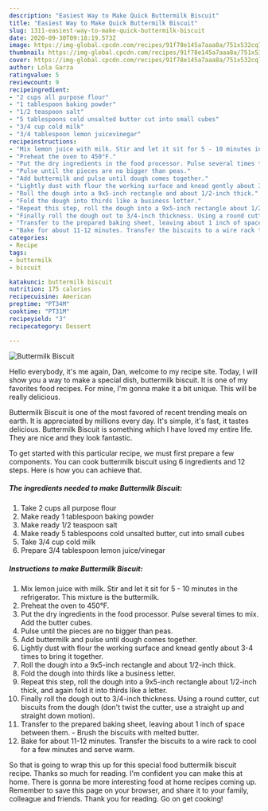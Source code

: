 ```yaml
---
description: "Easiest Way to Make Quick Buttermilk Biscuit"
title: "Easiest Way to Make Quick Buttermilk Biscuit"
slug: 1311-easiest-way-to-make-quick-buttermilk-biscuit
date: 2020-09-30T09:18:19.573Z
image: https://img-global.cpcdn.com/recipes/91f78e145a7aaa8a/751x532cq70/buttermilk-biscuit-recipe-main-photo.jpg
thumbnail: https://img-global.cpcdn.com/recipes/91f78e145a7aaa8a/751x532cq70/buttermilk-biscuit-recipe-main-photo.jpg
cover: https://img-global.cpcdn.com/recipes/91f78e145a7aaa8a/751x532cq70/buttermilk-biscuit-recipe-main-photo.jpg
author: Lola Garza
ratingvalue: 5
reviewcount: 9
recipeingredient:
- "2 cups all purpose flour"
- "1 tablespoon baking powder"
- "1/2 teaspoon salt"
- "5 tablespoons cold unsalted butter cut into small cubes"
- "3/4 cup cold milk"
- "3/4 tablespoon lemon juicevinegar"
recipeinstructions:
- "Mix lemon juice with milk. Stir and let it sit for 5 - 10 minutes in the refrigerator. This mixture is the buttermilk."
- "Preheat the oven to 450°F."
- "Put the dry ingredients in the food processor. Pulse several times to mix. Add the butter cubes."
- "Pulse until the pieces are no bigger than peas."
- "Add buttermilk and pulse until dough comes together."
- "Lightly dust with flour the working surface and knead gently about 3-4 times to bring it together."
- "Roll the dough into a 9x5-inch rectangle and about 1/2-inch thick."
- "Fold the dough into thirds like a business letter."
- "Repeat this step, roll the dough into a 9x5-inch rectangle about 1/2-inch thick, and again fold it into thirds like a letter."
- "Finally roll the dough out to 3/4-inch thickness. Using a round cutter, cut biscuits from the dough (don&#39;t twist the cutter, use a straight up and straight down motion)."
- "Transfer to the prepared baking sheet, leaving about 1 inch of space between them.  Brush the biscuits with melted butter."
- "Bake for about 11-12 minutes. Transfer the biscuits to a wire rack to cool for a few minutes and serve warm."
categories:
- Recipe
tags:
- buttermilk
- biscuit

katakunci: buttermilk biscuit 
nutrition: 175 calories
recipecuisine: American
preptime: "PT34M"
cooktime: "PT31M"
recipeyield: "3"
recipecategory: Dessert

---
```



![Buttermilk Biscuit](https://img-global.cpcdn.com/recipes/91f78e145a7aaa8a/751x532cq70/buttermilk-biscuit-recipe-main-photo.jpg)

Hello everybody, it's me again, Dan, welcome to my recipe site. Today, I will show you a way to make a special dish, buttermilk biscuit. It is one of my favorites food recipes. For mine, I'm gonna make it a bit unique. This will be really delicious.



Buttermilk Biscuit is one of the most favored of recent trending meals on earth. It is appreciated by millions every day. It's simple, it's fast, it tastes delicious. Buttermilk Biscuit is something which I have loved my entire life. They are nice and they look fantastic.


To get started with this particular recipe, we must first prepare a few components. You can cook buttermilk biscuit using 6 ingredients and 12 steps. Here is how you can achieve that.

<!--inarticleads1-->

##### The ingredients needed to make Buttermilk Biscuit:

1. Take 2 cups all purpose flour
1. Make ready 1 tablespoon baking powder
1. Make ready 1/2 teaspoon salt
1. Make ready 5 tablespoons cold unsalted butter, cut into small cubes
1. Take 3/4 cup cold milk
1. Prepare 3/4 tablespoon lemon juice/vinegar




<!--inarticleads2-->

##### Instructions to make Buttermilk Biscuit:

1. Mix lemon juice with milk. Stir and let it sit for 5 - 10 minutes in the refrigerator. This mixture is the buttermilk.
1. Preheat the oven to 450°F.
1. Put the dry ingredients in the food processor. Pulse several times to mix. Add the butter cubes.
1. Pulse until the pieces are no bigger than peas.
1. Add buttermilk and pulse until dough comes together.
1. Lightly dust with flour the working surface and knead gently about 3-4 times to bring it together.
1. Roll the dough into a 9x5-inch rectangle and about 1/2-inch thick.
1. Fold the dough into thirds like a business letter.
1. Repeat this step, roll the dough into a 9x5-inch rectangle about 1/2-inch thick, and again fold it into thirds like a letter.
1. Finally roll the dough out to 3/4-inch thickness. Using a round cutter, cut biscuits from the dough (don&#39;t twist the cutter, use a straight up and straight down motion).
1. Transfer to the prepared baking sheet, leaving about 1 inch of space between them.  - Brush the biscuits with melted butter.
1. Bake for about 11-12 minutes. Transfer the biscuits to a wire rack to cool for a few minutes and serve warm.




So that is going to wrap this up for this special food buttermilk biscuit recipe. Thanks so much for reading. I'm confident you can make this at home. There is gonna be more interesting food at home recipes coming up. Remember to save this page on your browser, and share it to your family, colleague and friends. Thank you for reading. Go on get cooking!
